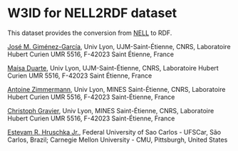 # W3ID for NELL2RDF dataset

This dataset provides the conversion from [NELL](http://rtw.ml.cmu.edu/rtw/) to RDF.

[José M. Giménez-García](jose.gimenez.garcia@univ-st-etienne.fr), Univ Lyon, UJM-Saint-Étienne, CNRS, Laboratoire Hubert Curien UMR 5516, F-42023 Saint Étienne, France

[Maísa Duarte](maisa.duarte), Univ Lyon, UJM-Saint-Étienne, CNRS, Laboratoire Hubert Curien UMR 5516, F-42023 Saint Étienne, France

[Antoine Zimmermann](antoine.zimmermann@emse.fr), Univ Lyon, MINES Saint-Étienne, CNRS, Laboratoire Hubert Curien UMR 5516, F-42023 Saint-Étienne, France

[Christoph Gravier](christophe.gravier@univ-st-etienne.fr), Univ Lyon, MINES Saint-Étienne, CNRS, Laboratoire Hubert Curien UMR 5516, F-42023 Saint-Étienne, France

[Estevam R. Hruschka Jr.](estevam@cs.cmu.edu), Federal University of Sao Carlos - UFSCar, São Carlos, Brazil; Carnegie Mellon University - CMU, Pittsburgh, United States
